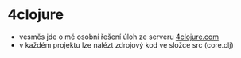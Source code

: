 # 4clojure
- vesměs jde o mé osobní řešení úloh ze serveru [4clojure.com](http://4clojure.com/)
- v každém projektu lze nalézt zdrojový kod ve složce src (core.clj)
